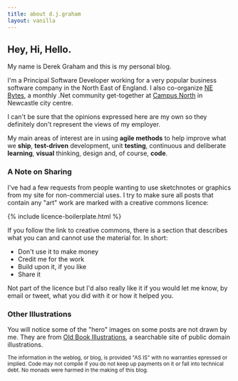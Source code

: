 ```yaml
---
title: about d.j.graham
layout: vanilla
---
```


## Hey, Hi, Hello.

My name is Derek Graham and this is my personal blog. 

I'm a Principal Software Developer working for a very popular business 
software company in the North East of England. I also co-organize [NE Bytes](http://nebytes.net), 
a monthly .Net community get-together at [Campus North](http://campusnorth.co.uk) 
in Newcastle city centre.

I can't be sure that the opinions expressed here are my own so they definitely 
don't represent the views of my employer.

My main areas of interest are in using **agile methods** to help improve what 
we **ship**, **test-driven** development, unit **testing**, continuous and 
deliberate **learning**, **visual** thinking, design and, of course, **code**.

### A Note on Sharing

I've had a few requests from people wanting to use sketchnotes or graphics from my 
site for non-commercial uses. I try to make sure all posts that contain any "art" 
work are marked with a creative commons licence:

{% include licence-boilerplate.html %}

If you follow the link to creative commons, there is a section that describes what 
you can and cannot use the material for. In short:

* Don't use it to make money
* Credit me for the work
* Build upon it, if you like 
* Share it

Not part of the licence but I'd also really like it if you would let me know, 
by email or tweet, what you did with it or how it helped you. 

### Other Illustrations

You will notice some of the "hero" images on some posts are not drawn by me. They 
are from [Old Book Illustrations](http://www.oldbookillustrations.com/), a searchable 
site of public domain illustrations. 

<small>The information in the weblog, or blog, is provided "AS IS" with no warranties
epressed or implied. Code may not compile if you do not keep up payments on it or 
fall into technical debt. No monads were harmed in the making of this blog.</small>

